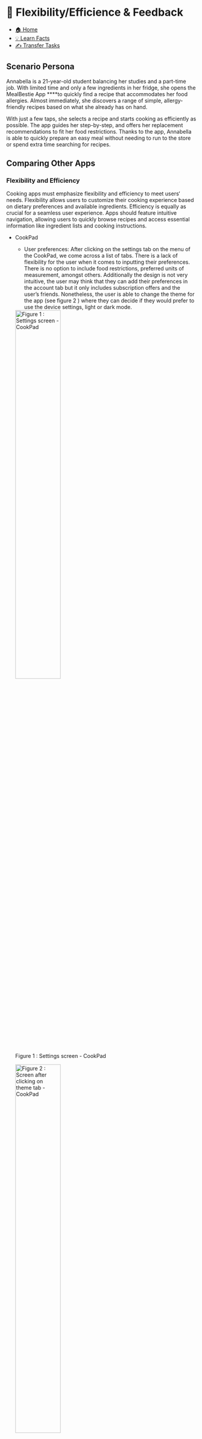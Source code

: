 # 💪 Flexibility/Efficience & Feedback

- [🏠 Home](index.md)
- [💡 Learn Facts](LearnFacts/Learn%20Facts%20SW05.md)
- [✍️ Transfer Tasks ](TransferTasks/Transfer%20Tasks%20SW05.md)

## Scenario Persona

Annabella is a 21-year-old student balancing her studies and a part-time job. With limited time and only a few ingredients in her fridge, she opens the MealBestie App ****to quickly find a recipe that accommodates her food allergies. Almost immediately, she discovers a range of simple, allergy-friendly recipes based on what she already has on hand.

With just a few taps, she selects a recipe and starts cooking as efficiently as possible. The app guides her step-by-step, and offers her replacement recommendations to fit her food restrictions. Thanks to the app, Annabella is able to quickly prepare an easy meal without needing to run to the store or spend extra time searching for recipes.

## Comparing Other Apps

### Flexibility and Efficiency

Cooking apps must emphasize flexibility and efficiency to meet users‘ needs. Flexibility allows users to customize their cooking experience based on dietary preferences and available ingredients. Efficiency is equally as crucial for a seamless user experience. Apps should feature intuitive navigation, allowing users to quickly browse recipes and access essential information like ingredient lists and cooking instructions.

- CookPad
    - User preferences: After clicking on the settings tab on the menu of the CookPad, we come across a list of tabs. There is a lack of flexibility for the user when it comes to inputting their preferences. There is no option to include food restrictions,  preferred units of measurement, amongst others. Additionally the design is not very intuitive, the user may think that they can add their preferences in the account tab but it only includes subscription offers and the user’s friends. Nonetheless, the user is able to change the theme for the app (see figure 2 ) where they can decide if they would prefer to use the device settings, light or dark mode.
    
    <img src="Images/sw05/sw05_7.png" alt="Figure 1 : Settings screen - CookPad" style="width:50%; height:auto;">

    
    Figure 1 : Settings screen - CookPad
    
    <img src="Images/sw05/sw05_11.png" alt="Figure 2 : Screen after clicking on theme tab - CookPad" style="width:50%; height:auto;">

    
    Figure 2 : Screen after clicking on theme tab - CookPad
    
- Tasty
    - Recipe selection: Tasty offers a high degree of flexibility when it comes to finding recipes in its massive library where users can filter by cuisine, dietary restrictions, difficulty level, allowing users to find recipes according to their specific needs.
    - Ingredient substitution: There is no flexibility when it comes to ingredient substitutions on specific recipes as you can see on figure 3 . Once you click on a recipe it shows you the reviews, list of ingredients, steps, etc, but there is no opportunity for the user to substitute the ingredients in the case of allergies.
        
        <img src="Images/sw05/sw05_5.jpeg" alt="Figure 3 : Recipe screen - Tasty App" style="width:50%; height:auto;">

        
        Figure 3 : Recipe screen - Tasty App
        
    - Lists and grocery shopping capabilities: For some recipes, Tasty allows users to create shopping lists in the app, with an option to sync them to grocery delivery services (Only in the United States).
    - Tasty also has an efficient core feature which is providing step-by-step visual instructions (See figure 4 & 5 below).
    
    <img src="Images/sw05/sw05_9.png" alt="Figure 4 : Recipe Screen - Tasty" style="width:50%; height:auto;">

    
    Figure 4 : Recipe Screen - Tasty
    
    <img src="Images/sw05/sw05_8.png" alt="Figure 5 : Screen after clicking on “Start Cooking” button" style="width:50%; height:auto;">

    
    Figure 5 : Screen after clicking on “Start Cooking” button
    
    - Additionally, Tasty asks the user in a straightforward manner what their preference is and what is the purpose of them having the app right after they register inside the app. This allows for an efficient incorporation and catering to the user through the app.  (See figures 6 & 7).
    
    <img src="Images/sw05/sw05_10.png" alt="Figure 6 : Display of Tasty App Screen after registering on the app" style="width:50%; height:auto;">

    
    Figure 6 : Display of Tasty App Screen after registering on the app
    
    <img src="Images/sw05/sw05_6.png" alt="Figure 7 : Next step after registering on Tasty App, questions on the expectations of the user." style="width:50%; height:auto;">

    
    Figure 7 : Next step after registering on Tasty App, questions on the expectations of the user.
    

### Feedback

Apps can significantly enhance user experience by integrating comprehensive feedback mechanisms. Users should be able to leave ratings and reviews not only on recipes but also on the app‘s features and usability. Incorporating a real-time feedback feature enables users to report issues or suggest improvements directly within the app.

- CookPad
    
    CookPad offers a user-friendly feedback system accessible directly from the menu screen. Users can easily find the intuitive "Send feedback" tab, where they can write and submit their comments (See figures 8 & 9). The app also provides a mechanism for reporting other users' content. When viewing a user's post (recipe), there's an option to report inappropriate content. However, this action automatically blocks the reported user on your account, sending the report to the app simultaneously (See figure 10).
    
    <img src="Images/sw05/sw05_4.png" alt="Figure 8: CookPad Menu View" style="width:50%; height:auto;">

    
    Figure 8: CookPad Menu View
    
    <img src="Images/sw05/sw05_2.png" alt="Figure 9 : CookPad “Send Feedback” Screen" style="width:50%; height:auto;">

    
    Figure 9 : CookPad “Send Feedback” Screen
    
    <img src="Images/sw05/sw05_1.png" alt="Figure 10 : Screen when reporting & blocking a user - CookPad App" style="width:50%; height:auto;">

    
    Figure 10 : Screen when reporting & blocking a user - CookPad App
    
- Tasty
    
    Tasty allows users to leave feedback on recipes through ratings and reviews.
    
    For app-related feedback, Tasty offers a section in the settings with an "Email Tasty Support" button. However, this action only works if your device meets certain configuration requirements (see figure 11 below).
    
    This approach to feedback is problematic. Users are restricted and can't communicate directly through the app, potentially leading to frustration. A well-designed app would offer more feedback options or provide clear instructions to resolve any configuration issues.
    
    <img src="Images/sw05/sw05_3.png" alt="Figure 11 : Feedback screen displaying error - Tasty App" style="width:50%; height:auto;">

    
    Figure 11 : Feedback screen displaying error - Tasty App
    

| Scenario-part | Finding / Description | Garret-L / Severity | Proposal  |
| --- | --- | --- | --- |
| Input your preferences in the settings of the app.
(See Figure 1 & 2) | Anabella goes to the menu on the CookPad app to find the settings of the app. She presses the settings button and sees a folder/button called Theme where she can adjust the theme of the app (Dark/Light mode), when she clicks on the “about the app“ folder/button she only sees the licenses and app information but no folder/button is found where she can input details about her preferences aside from the theme.  | User needs
/
Critical Problem

 | Anabella misses the ability to input her food restrictions, diet, allergies, metric system, amongst other relevant preferences (Flexibility).
 |
| Sending feedback through the app.
(See Figure 8 & 9) | Anabella wants to send feedback about the lack of flexibility regarding preferences on the CookPad app. She goes to the menu and sees a “Send feedback“ button.  | Interaction Design 
/
Good
 | Anabella likes that she didn‘t have to look for the feedback section for too long as it usually is inside the settings and then in the help & support section. (Efficiency) |
| Reporting a user on the app.
(See Figure 10) | Anabella was scrolling through recipes when she found a user on CookPad who copied her recipe and didn‘t give her credit, she wants to report the user so she presses the “…“ on the users recipe and proceeds to report and block the user. This „ report and block“ occurs simultaneously so she can’t report without blocking. | Interface Design
/
Minor Problem
 | Anabella wishes she could just report the user/ recipe instead of reporting and blocking simultaneously, she would like to be able to follow up on the corrective action from CookPad but the design doesn‘t offer her the flexibility. (Flexibility) |
| Replacing an ingredient in a recipe (See figure 3) | Annabella finds a recipe that catches her eye. She clicks on it and is immediately dissapointed when she sees in the ingredient list an ingredient she is allergic to and no replacements are available on the display.  | Functional Specifications
/
Serious Problem | Annabella wishes she could replace that ingredient for something else instead of having to look for a new recipe. |

## Implementation of Ideas in The App

### Flexibility and Efficiency in MealBestie

- User Preferences: The user can make changes on their preferences  through the user preferences tab in the profile menu/screen. This user preferences tab allows the user to input/edit their food restrictions, allergies, preffered measurement units, and language.  Allowing for ultimate flexibility and an efficient catering of the users’ needs.

<img src="Images/sw05/sw05_12.png" alt="Screenshot 2024-10-22 233349.png" style="width:50%; height:auto;">


- Ingredient Substitution: Recipes should be catered to the users according to their food restrictions and inside their users preferences. Nonetheless, if the user forgot about something and came across an ingredient they disliked in a recipe, there will be a “…” next to the ingredients on the list which will let the user know if they can exclude the ingredient for the recipe or if the ingredient cannot be excluded then it will offer replacement recommendations.

<img src="Images/sw05/sw05_5.png" alt="Screenshot 2024-10-22 232707.png" style="width:50%; height:auto;">


### Feedback in MealBestie

- Ingredient Substitution Complaint/Feedback : After the user skims through the ingredient substitution and sees that the system did not provide successful recommendations they can report this directly on the recipe screen.

<img src="Images/sw05/sw05_13.png" alt="Screenshot 2024-10-23 000033.png" style="width:50%; height:auto;">


- App Feedback: After a successful cooking session, Annabelle wants to provide her feedback on the efficiency of the app so she goes to the profile menu/screen and taps the “Send us Feedback” tab to write her thoughts and recommendations for improvement, after pressing send, her screen displays a message pop up message, letting her know that her feedback was received.

<img src="Images/sw05/sw05_16.png" alt="Screenshot 2024-10-23 at 11.20.03.png" style="width:50%; height:auto;">
